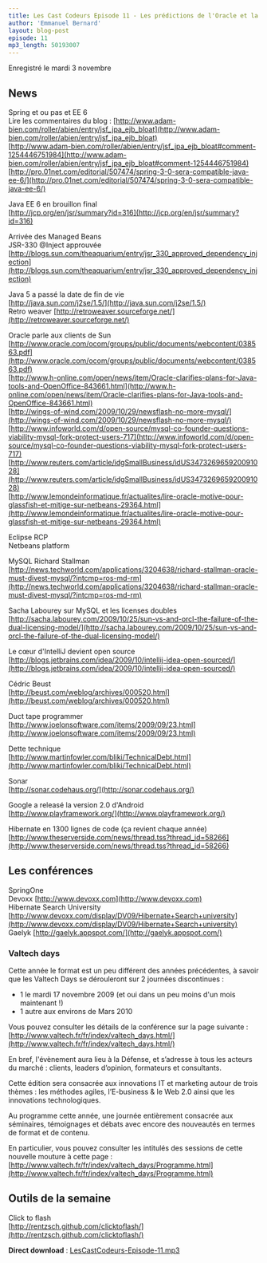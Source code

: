 ```yaml
---
title: Les Cast Codeurs Episode 11 - Les prédictions de l'Oracle et la dette technique
author: 'Emmanuel Bernard'
layout: blog-post
episode: 11
mp3_length: 50193007
---
```

Enregistré le mardi 3 novembre

## News
Spring et ou pas et EE 6  
Lire les commentaires du blog : [http://www.adam-bien.com/roller/abien/entry/jsf_jpa_ejb_bloat](http://www.adam-bien.com/roller/abien/entry/jsf_jpa_ejb_bloat)  
[http://www.adam-bien.com/roller/abien/entry/jsf_jpa_ejb_bloat#comment-1254446751984](http://www.adam-bien.com/roller/abien/entry/jsf_jpa_ejb_bloat#comment-1254446751984)  
[http://pro.01net.com/editorial/507474/spring-3-0-sera-compatible-java-ee-6/](http://pro.01net.com/editorial/507474/spring-3-0-sera-compatible-java-ee-6/)  

Java EE 6 en brouillon final  
[http://jcp.org/en/jsr/summary?id=316](http://jcp.org/en/jsr/summary?id=316)

Arrivée des Managed Beans  
JSR-330 @Inject approuvée  
[http://blogs.sun.com/theaquarium/entry/jsr_330_approved_dependency_injection](http://blogs.sun.com/theaquarium/entry/jsr_330_approved_dependency_injection)

Java 5 a passé la date de fin de vie  
[http://java.sun.com/j2se/1.5/](http://java.sun.com/j2se/1.5/)  
Retro weaver [http://retroweaver.sourceforge.net/](http://retroweaver.sourceforge.net/)  

Oracle parle aux clients de Sun  
[http://www.oracle.com/ocom/groups/public/documents/webcontent/038563.pdf](http://www.oracle.com/ocom/groups/public/documents/webcontent/038563.pdf)  
[http://www.h-online.com/open/news/item/Oracle-clarifies-plans-for-Java-tools-and-OpenOffice-843661.html](http://www.h-online.com/open/news/item/Oracle-clarifies-plans-for-Java-tools-and-OpenOffice-843661.html)  
[http://wings-of-wind.com/2009/10/29/newsflash-no-more-mysql/](http://wings-of-wind.com/2009/10/29/newsflash-no-more-mysql/)  
[http://www.infoworld.com/d/open-source/mysql-co-founder-questions-viability-mysql-fork-protect-users-717](http://www.infoworld.com/d/open-source/mysql-co-founder-questions-viability-mysql-fork-protect-users-717)  
[http://www.reuters.com/article/idgSmallBusiness/idUS347326965920091028](http://www.reuters.com/article/idgSmallBusiness/idUS347326965920091028)  
[http://www.lemondeinformatique.fr/actualites/lire-oracle-motive-pour-glassfish-et-mitige-sur-netbeans-29364.html](http://www.lemondeinformatique.fr/actualites/lire-oracle-motive-pour-glassfish-et-mitige-sur-netbeans-29364.html)

Eclipse RCP  
Netbeans platform  

MySQL Richard Stallman  
[http://news.techworld.com/applications/3204638/richard-stallman-oracle-must-divest-mysql/?intcmp=ros-md-rm](http://news.techworld.com/applications/3204638/richard-stallman-oracle-must-divest-mysql/?intcmp=ros-md-rm)

Sacha Labourey sur MySQL et les licenses doubles  
[http://sacha.labourey.com/2009/10/25/sun-vs-and-orcl-the-failure-of-the-dual-licensing-model/](http://sacha.labourey.com/2009/10/25/sun-vs-and-orcl-the-failure-of-the-dual-licensing-model/)

Le cœur d'IntelliJ devient open source  
[http://blogs.jetbrains.com/idea/2009/10/intellij-idea-open-sourced/](http://blogs.jetbrains.com/idea/2009/10/intellij-idea-open-sourced/)

Cédric Beust  
[http://beust.com/weblog/archives/000520.html](http://beust.com/weblog/archives/000520.html)

Duct tape programmer 
[http://www.joelonsoftware.com/items/2009/09/23.html](http://www.joelonsoftware.com/items/2009/09/23.html)

Dette technique  
[http://www.martinfowler.com/bliki/TechnicalDebt.html](http://www.martinfowler.com/bliki/TechnicalDebt.html)

Sonar  
[http://sonar.codehaus.org/](http://sonar.codehaus.org/)

Google a releasé la version 2.0 d'Android  
[http://www.playframework.org/](http://www.playframework.org/)  

Hibernate en 1300 lignes de code (ça revient chaque année)  
[http://www.theserverside.com/news/thread.tss?thread_id=58266](http://www.theserverside.com/news/thread.tss?thread_id=58266)

## Les conférences
SpringOne  
Devoxx [http://www.devoxx.com](http://www.devoxx.com)  
Hibernate Search University [http://www.devoxx.com/display/DV09/Hibernate+Search+university](http://www.devoxx.com/display/DV09/Hibernate+Search+university)  
Gaelyk [http://gaelyk.appspot.com/](http://gaelyk.appspot.com/)  

### Valtech days  
Cette année le format est un peu différent des années précédentes, à savoir que les Valtech Days se dérouleront sur 
2 journées discontinues :

- 1 le mardi 17 novembre 2009 (et oui dans un peu moins d'un mois maintenant !)
- 1 autre aux environs de Mars 2010

Vous pouvez consulter les détails de la conférence sur la page suivante :  
[http://www.valtech.fr/fr/index/valtech_days.html/](http://www.valtech.fr/fr/index/valtech_days.html/)  

En bref, l'évènement aura lieu à la Défense, et s’adresse à tous les acteurs du marché : clients, leaders d’opinion,
formateurs et consultants.

Cette édition sera consacrée aux innovations IT et marketing autour de trois thèmes : les méthodes agiles,
l’E-business &amp; le Web 2.0 ainsi que les innovations technologiques.

Au programme cette année, une journée entièrement consacrée aux séminaires, témoignages et débats avec encore des 
nouveautés en termes de format et de contenu.

En particulier, vous pouvez consulter les intitulés des sessions de cette nouvelle mouture à cette page :  
[http://www.valtech.fr/fr/index/valtech_days/Programme.html](http://www.valtech.fr/fr/index/valtech_days/Programme.html)

## Outils de la semaine
Click to flash  
[http://rentzsch.github.com/clicktoflash/](http://rentzsch.github.com/clicktoflash/)

**Direct download** : [LesCastCodeurs-Episode-11.mp3](http://media.libsyn.com/media/lescastcodeurs/LesCastCodeurs-Episode-11.mp3)
